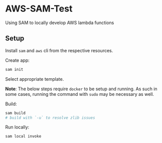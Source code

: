 # AWS-SAM-Test
Using SAM to locally develop AWS lambda functions

## Setup

Install `sam` and `aws` cli from the respective resources.

Create app:

```bash
sam init
```

Select appropriate template.

**Note**: The below steps require `docker` to be setup and running. As such in some cases, running the command with `sudo` may be necessary as well.

Build:

```bash
sam build
# build with `-u` to resolve zlib issues
```

Run locally:

```bash
sam local invoke
```
